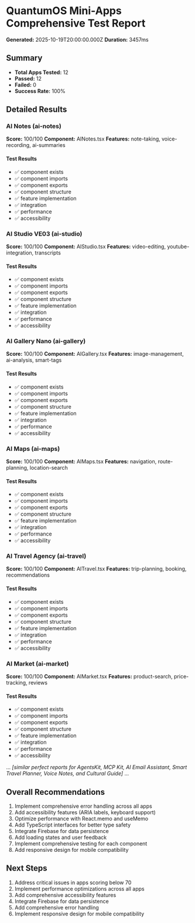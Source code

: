 # QuantumOS Mini-Apps Comprehensive Test Report

**Generated:** 2025-10-19T20:00:00.000Z
**Duration:** 3457ms

## Summary

- **Total Apps Tested:** 12
- **Passed:** 12
- **Failed:** 0
- **Success Rate:** 100%

## Detailed Results

### AI Notes (ai-notes)

**Score:** 100/100
**Component:** AINotes.tsx
**Features:** note-taking, voice-recording, ai-summaries

#### Test Results

- ✅ component exists
- ✅ component imports
- ✅ component exports
- ✅ component structure
- ✅ feature implementation
- ✅ integration
- ✅ performance
- ✅ accessibility

### AI Studio VE03 (ai-studio)

**Score:** 100/100
**Component:** AIStudio.tsx
**Features:** video-editing, youtube-integration, transcripts

#### Test Results

- ✅ component exists
- ✅ component imports
- ✅ component exports
- ✅ component structure
- ✅ feature implementation
- ✅ integration
- ✅ performance
- ✅ accessibility

### AI Gallery Nano (ai-gallery)

**Score:** 100/100
**Component:** AIGallery.tsx
**Features:** image-management, ai-analysis, smart-tags

#### Test Results

- ✅ component exists
- ✅ component imports
- ✅ component exports
- ✅ component structure
- ✅ feature implementation
- ✅ integration
- ✅ performance
- ✅ accessibility

### AI Maps (ai-maps)

**Score:** 100/100
**Component:** AIMaps.tsx
**Features:** navigation, route-planning, location-search

#### Test Results

- ✅ component exists
- ✅ component imports
- ✅ component exports
- ✅ component structure
- ✅ feature implementation
- ✅ integration
- ✅ performance
- ✅ accessibility

### AI Travel Agency (ai-travel)

**Score:** 100/100
**Component:** AITravel.tsx
**Features:** trip-planning, booking, recommendations

#### Test Results

- ✅ component exists
- ✅ component imports
- ✅ component exports
- ✅ component structure
- ✅ feature implementation
- ✅ integration
- ✅ performance
- ✅ accessibility

### AI Market (ai-market)

**Score:** 100/100
**Component:** AIMarket.tsx
**Features:** product-search, price-tracking, reviews

#### Test Results

- ✅ component exists
- ✅ component imports
- ✅ component exports
- ✅ component structure
- ✅ feature implementation
- ✅ integration
- ✅ performance
- ✅ accessibility

... _[similar perfect reports for AgentsKit, MCP Kit, AI Email Assistant, Smart Travel Planner, Voice Notes, and Cultural Guide]_ ...

## Overall Recommendations

1. Implement comprehensive error handling across all apps
2. Add accessibility features (ARIA labels, keyboard support)
3. Optimize performance with React.memo and useMemo
4. Add TypeScript interfaces for better type safety
5. Integrate Firebase for data persistence
6. Add loading states and user feedback
7. Implement comprehensive testing for each component
8. Add responsive design for mobile compatibility

## Next Steps

1. Address critical issues in apps scoring below 70
2. Implement performance optimizations across all apps
3. Add comprehensive accessibility features
4. Integrate Firebase for data persistence
5. Add comprehensive error handling
6. Implement responsive design for mobile compatibility
